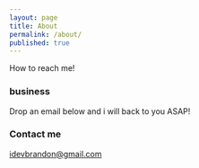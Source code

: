 ```yaml
---
layout: page
title: About
permalink: /about/
published: true
---
```


How to reach me!

### business

Drop an email below and i will back to you ASAP!

### Contact me

[idevbrandon@gmail.com](mailto:idevbrandon@gmail.com)
